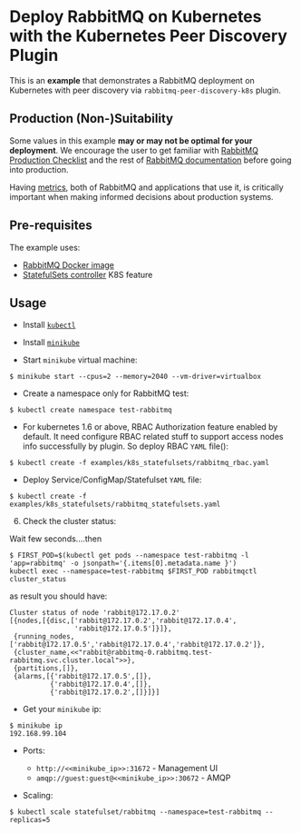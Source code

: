 # Deploy RabbitMQ on Kubernetes with the Kubernetes Peer Discovery Plugin

This is an **example** that demonstrates a RabbitMQ deployment on Kubernetes with peer discovery
via `rabbitmq-peer-discovery-k8s` plugin.

## Production (Non-)Suitability

Some values in this example **may or may not be optimal for your deployment**. We encourage the user
to get familiar with [RabbitMQ Production Checklist](http://www.rabbitmq.com/production-checklist.html)
and the rest of [RabbitMQ documentation](https://www.rabbitmq.com/documentation.html) before going into production.

Having [metrics](http://www.rabbitmq.com/monitoring.html), both of RabbitMQ and applications that use it,
is critically important when making informed decisions about production systems.


## Pre-requisites

The example uses:

* [RabbitMQ Docker image](https://hub.docker.com/_/rabbitmq/)
* [StatefulSets controller](https://kubernetes.io/docs/concepts/workloads/controllers/statefulset/) K8S feature


## Usage
   

* Install [`kubectl`](https://kubernetes.io/docs/tasks/tools/install-kubectl/)


* Install [`minikube`](https://kubernetes.io/docs/tasks/tools/install-minikube/)


* Start `minikube` virtual machine:
```
$ minikube start --cpus=2 --memory=2040 --vm-driver=virtualbox
```

* Create a namespace only for RabbitMQ test:
```
$ kubectl create namespace test-rabbitmq
```

* For kubernetes 1.6 or above, RBAC Authorization feature enabled by default. It need configure RBAC related stuff to support access nodes info successfully by plugin. So deploy RBAC `YAML` file():

```
$ kubectl create -f examples/k8s_statefulsets/rabbitmq_rbac.yaml
```

* Deploy Service/ConfigMap/Statefulset `YAML` file:

```
$ kubectl create -f examples/k8s_statefulsets/rabbitmq_statefulsets.yaml
```
6. Check the cluster status:

Wait few seconds....then 

```
$ FIRST_POD=$(kubectl get pods --namespace test-rabbitmq -l 'app=rabbitmq' -o jsonpath='{.items[0].metadata.name }')
kubectl exec --namespace=test-rabbitmq $FIRST_POD rabbitmqctl cluster_status
```
as result you should have:
```
Cluster status of node 'rabbit@172.17.0.2'
[{nodes,[{disc,['rabbit@172.17.0.2','rabbit@172.17.0.4',
                'rabbit@172.17.0.5']}]},
 {running_nodes,['rabbit@172.17.0.5','rabbit@172.17.0.4','rabbit@172.17.0.2']},
 {cluster_name,<<"rabbit@rabbitmq-0.rabbitmq.test-rabbitmq.svc.cluster.local">>},
 {partitions,[]},
 {alarms,[{'rabbit@172.17.0.5',[]},
          {'rabbit@172.17.0.4',[]},
          {'rabbit@172.17.0.2',[]}]}]
```

* Get your `minikube` ip:
```
$ minikube ip
192.168.99.104
```
* Ports:
	* `http://<<minikube_ip>>:31672` - Management UI
	* `amqp://guest:guest@<<minikube_ip>>:30672` - AMQP

* Scaling:
```
$ kubectl scale statefulset/rabbitmq --namespace=test-rabbitmq --replicas=5
```
 
